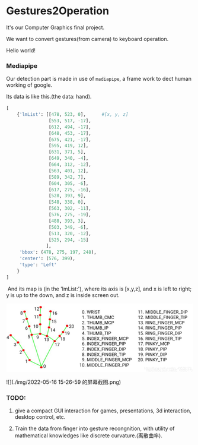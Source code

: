 # Gestures2Operation

It's our Computer Graphics final project. 

We want to convert gestures(from camera) to keyboard operation. 

Hello world!

### Mediapipe

Our detection part is made in use of `madiapipe`, a frame work to dect human working of google.

Its data is like this.(the data: hand).

```python
[
    {'lmList': [[478, 523, 0],      #[x, y, z]
                [553, 517, -17], 
                [612, 494, -17], 
                [648, 453, -17], 
                [675, 421, -17], 
                [595, 419, 12], 
                [631, 371, 5], 
                [649, 340, -4], 
                [664, 312, -12], 
                [563, 401, 12], 
                [589, 342, 7], 
                [604, 305, -6], 
                [617, 275, -16], 
                [528, 393, 9], 
                [548, 338, 0], 
                [563, 302, -11],
                [576, 275, -19], 
                [488, 393, 3], 
                [503, 349, -6], 
                [513, 320, -12], 
                [525, 294, -15]
               ], 
     'bbox': (478, 275, 197, 248), 
     'center': (576, 399), 
     'type': 'Left'
    }
]
```



​	And its map is (in the 'lmList:'), where its axis is [x,y,z], and x is left to right; y is up to the down, and z is inside screen out.

![](./img/20210508090815818.png)

![](./img/2022-05-16 15-26-59 的屏幕截图.png)

### TODO:

1. give a compact GUI interaction for  games, presentations, 3d interaction, desktop control, etc.

1. Train the data from finger into gesture recongnition, with utility of mathematical knowledges like discrete curvature.(离散曲率).
